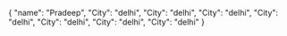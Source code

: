 {
  "name": "Pradeep",
  "City": "delhi",
  "City": "delhi",
  "City": "delhi",
  "City": "delhi",
  "City": "delhi",
  "City": "delhi",
  "City": "delhi"
}